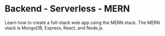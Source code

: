 # Backend - Serverless - MERN

Learn how to create a full-stack web app using the MERN stack. The MERN stack is MongoDB, Express, React, and Node.js.